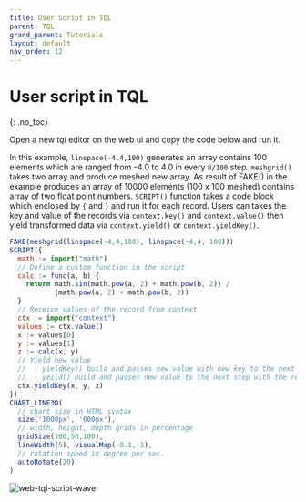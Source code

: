 ```yaml
---
title: User Script in TQL
parent: TQL
grand_parent: Tutorials
layout: default
nav_order: 12
---
```


# User script in TQL
{: .no_toc}

<!--
1. TOC
{: toc }

## SCRIPT()
-->

Open a new *tql* editor on the web ui and copy the code below and run it.

In this example, `linspace(-4,4,100)` generates an array contains 100 elements which are ranged from -4.0 to 4.0 in every `8/100` step. `meshgrid()` takes two array and produce meshed new array. As result of FAKE() in the example produces an array of 10000 elements (100 x 100 meshed) contains array of two float point numbers.
`SCRIPT()` function takes a code block which enclosed by `{` and `}` and run it for each record.
Users can takes the key and value of the records via `context.key()` and `context.value()` then yield transformed data via `context.yield()` or `context.yieldKey()`.

```js
FAKE(meshgrid(linspace(-4,4,100), linspace(-4,4, 100)))
SCRIPT({
  math := import("math")
  // Define a custom function in the script
  calc := func(a, b) {
    return math.sin(math.pow(a, 2) + math.pow(b, 2)) /
           (math.pow(a, 2) + math.pow(b, 2))
  }
  // Receive values of the record from context
  ctx := import("context")
  values := ctx.value()
  x := values[0]
  y := values[1]
  z := calc(x, y)
  // Yield new value
  //  - yieldKey() build and passes new value with new key to the next step.
  //  - yeild() build and passes new value to the next step with the received key from previous step
  ctx.yieldKey(x, y, z)
})
CHART_LINE3D(
  // chart size in HTML syntax
  size('1000px', '600px'),
  // width, height, depth grids in percentage
  gridSize(100,50,100),
  lineWidth(5), visualMap(-0.1, 1),
  // rotation speed in degree per sec.
  autoRotate(20)
)
```

![web-tql-script-wave](/assets/img/web-tql-script-wave.gif)